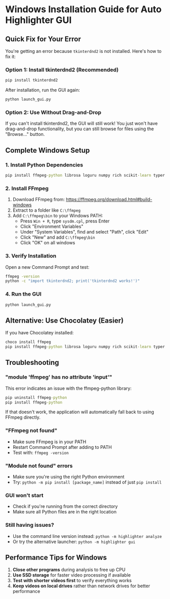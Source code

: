 # Windows Installation Guide for Auto Highlighter GUI

## Quick Fix for Your Error

You're getting an error because `tkinterdnd2` is not installed. Here's how to fix it:

### Option 1: Install tkinterdnd2 (Recommended)
```cmd
pip install tkinterdnd2
```

After installation, run the GUI again:
```cmd
python launch_gui.py
```

### Option 2: Use Without Drag-and-Drop
If you can't install tkinterdnd2, the GUI will still work! You just won't have drag-and-drop functionality, but you can still browse for files using the "Browse..." button.

## Complete Windows Setup

### 1. Install Python Dependencies
```cmd
pip install ffmpeg-python librosa loguru numpy rich scikit-learn typer tkinterdnd2
```

### 2. Install FFmpeg
1. Download FFmpeg from: https://ffmpeg.org/download.html#build-windows
2. Extract to a folder like `C:\ffmpeg`
3. Add `C:\ffmpeg\bin` to your Windows PATH:
   - Press `Win + R`, type `sysdm.cpl`, press Enter
   - Click "Environment Variables"
   - Under "System Variables", find and select "Path", click "Edit"
   - Click "New" and add `C:\ffmpeg\bin`
   - Click "OK" on all windows

### 3. Verify Installation
Open a new Command Prompt and test:
```cmd
ffmpeg -version
python -c "import tkinterdnd2; print('tkinterdnd2 works!')"
```

### 4. Run the GUI
```cmd
python launch_gui.py
```

## Alternative: Use Chocolatey (Easier)

If you have Chocolatey installed:
```cmd
choco install ffmpeg
pip install ffmpeg-python librosa loguru numpy rich scikit-learn typer tkinterdnd2
```

## Troubleshooting

### "module 'ffmpeg' has no attribute 'input'"
This error indicates an issue with the ffmpeg-python library:
```cmd
pip uninstall ffmpeg-python
pip install ffmpeg-python
```

If that doesn't work, the application will automatically fall back to using FFmpeg directly.

### "FFmpeg not found"
- Make sure FFmpeg is in your PATH
- Restart Command Prompt after adding to PATH
- Test with: `ffmpeg -version`

### "Module not found" errors
- Make sure you're using the right Python environment
- Try: `python -m pip install [package_name]` instead of just `pip install`

### GUI won't start
- Check if you're running from the correct directory
- Make sure all Python files are in the right location

### Still having issues?
- Use the command line version instead: `python -m highlighter analyze`
- Or try the alternative launcher: `python -m highlighter gui`

## Performance Tips for Windows

1. **Close other programs** during analysis to free up CPU
2. **Use SSD storage** for faster video processing if available
3. **Test with shorter videos first** to verify everything works
4. **Keep videos on local drives** rather than network drives for better performance